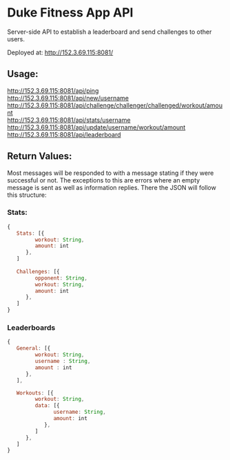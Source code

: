 # Duke Fitness App API
Server-side API to establish a leaderboard and send challenges to other users.

Deployed at: 
http://152.3.69.115:8081/

## Usage: 
http://152.3.69.115:8081/api/ping  
http://152.3.69.115:8081/api/new/username   
http://152.3.69.115:8081/api/challenge/challenger/challenged/workout/amount  
http://152.3.69.115:8081/api/stats/username  
http://152.3.69.115:8081/api/update/username/workout/amount  
http://152.3.69.115:8081/api/leaderboard  
   
## Return Values:
Most messages will be responded to with a message stating if they were successful or not. The exceptions to this are errors where an empty message is sent as well as information replies. There the JSON will follow this structure:
### Stats:
```javascript
{  
   Stats: [{  
         workout: String,  
         amount: int  
      },  
   ] 
   
   Challenges: [{  
         opponent: String,  
         workout: String,  
         amount: int  
      },  
   ]  
}
```

### Leaderboards
```javascript
{
   General: [{
         workout: String, 
         username : String, 
         amount : int
      },
   ],

   Workouts: [{
         workout: String, 
         data: [{
               username: String, 
               amount: int
            },
         ]
      },
   ]
}
```
